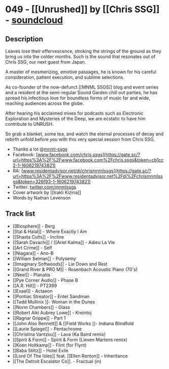 # 049 - [[Unrushed]] by [[Chris SSG]] - [soundcloud](https://soundcloud.com/unrushme/049-unrushed-by-chris-ssg)

## Description

Leaves lose their effervescence, stroking the strings of the ground as they bring us into the colder months. Such is the sound that resonates out of Chris SSG, our next guest from Japan. 

A master of mesmerizing, emotive passages, he is known for his careful consideration, patient execution, and sublime selections. 

As co-founder of the now-defunct [[MNML SSGS]] blog and event series and a resident at the semi-regular Sound Garden chill out parties, he has spread his infectious love for boundless forms of music far and wide, reaching audiences across the globe. 

After hearing his acclaimed mixes for podcasts such as Electronic Exploration and Mysteries of the Deep, we are ecstatic to have him contribute to UNRUSH. 

So grab a blanket, some tea, and watch the eternal processes of decay and rebirth unfold before you with this very special session from Chris SSG.

- Thanks a lot @[mnml-ssgs](https://soundcloud.com/mnml-ssgs)
- Facebook: [www.facebook.com/chris.ssgs](https://gate.sc/?url=https%3A%2F%2Fwww.facebook.com%2Fchris.ssgs&token=cb1cc2-1-1606219743821)
- RA: [www.residentadvisor.net/dj/chrismnmlssgs](https://gate.sc/?url=https%3A%2F%2Fwww.residentadvisor.net%2Fdj%2Fchrismnmlssgs&token=326f93-1-1606219743821)
- Twitter: [twitter.com/mnmlssgs](https://gate.sc/?url=https%3A%2F%2Ftwitter.com%2Fmnmlssgs&token=e2be4a-1-1606219743821)
- Cover artwork by [[Irakli Kiziria]]
- Words by Nathan Levenson

## Track list 
- [[Biosphere]] - Berg
- [[Ital & Halal]] - Where Exactly I Am
- [[Shasta Cults]] - Incline
- [[Sarah Davachi]] / [[Ariel Kalma]] - Adieu La Vie
- [[Art Crime]] - Self
- [[Niagara]] - Ano-B
- [[William Selman]] - Polysemy
- [[Imaginary Softwoods]] - Lie Down and Rest
- [[Grand River & PRG M]] - Rosenbach Acoustic Piano (70's)
- [[Neel]] - Planatia
- [[Pye Corner Audio]] - Phase B
- [[A.R. Hill]] - PT2399
- [[Exael]] - Actaeon
- [[Pontiac Streator]] - Enter Sandman
- [[Tadd Mullinix ]]- Woman in the Dunes
- [[Norm Chambers]] - Glass
- [[Robert Aiki Aubrey Lowe]] - Kreintoj
- [[Ragnar Grippe]] - Part 1
- [[John Also Bennett]] & [[Field Works ]]- Indiana Blindfold
- [[Laurie Spiegel]] - Pentachrome
- [[Christina Vantzou]] - Lava (Ka Baird remix)
- [[Spirit & Form]] - Spirit & Form (Lieven Martens remix)
- [[Koen Holtkamp]] - Flint (for Flynt)
- [[Baba Stiltz]] - Hotel Exile
- [[Lord Of The Isles]] feat. [[Ellen Renton]] - Inheritance
- [[The Detroit Escalator Co]]. - Fractual (in)
